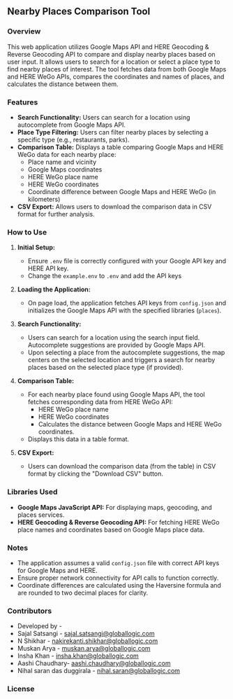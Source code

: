 ## Nearby Places Comparison Tool

### Overview

This web application utilizes Google Maps API and HERE Geocoding & Reverse Geocoding API to compare and display nearby places based on user input. It allows users to search for a location or select a place type to find nearby places of interest. The tool fetches data from both Google Maps and HERE WeGo APIs, compares the coordinates and names of places, and calculates the distance between them.

### Features

- **Search Functionality:** Users can search for a location using autocomplete from Google Maps API.
- **Place Type Filtering:** Users can filter nearby places by selecting a specific type (e.g., restaurants, parks).
- **Comparison Table:** Displays a table comparing Google Maps and HERE WeGo data for each nearby place:
  - Place name and vicinity
  - Google Maps coordinates
  - HERE WeGo place name
  - HERE WeGo coordinates
  - Coordinate difference between Google Maps and HERE WeGo (in kilometers)
- **CSV Export:** Allows users to download the comparison data in CSV format for further analysis.

### How to Use

1. **Initial Setup:**
   - Ensure `.env` file is correctly configured with your Google API key and HERE API key.
   - Change the `example.env` to `.env` and add the API keys

2. **Loading the Application:**
   - On page load, the application fetches API keys from `config.json` and initializes the Google Maps API with the specified libraries (`places`).

3. **Search Functionality:**
   - Users can search for a location using the search input field. Autocomplete suggestions are provided by Google Maps API.
   - Upon selecting a place from the autocomplete suggestions, the map centers on the selected location and triggers a search for nearby places based on the selected place type (if provided).

4. **Comparison Table:**
   - For each nearby place found using Google Maps API, the tool fetches corresponding data from HERE WeGo API:
     - HERE WeGo place name
     - HERE WeGo coordinates
     - Calculates the distance between Google Maps and HERE WeGo coordinates.
   - Displays this data in a table format.

5. **CSV Export:**
   - Users can download the comparison data (from the table) in CSV format by clicking the "Download CSV" button.

### Libraries Used

- **Google Maps JavaScript API:** For displaying maps, geocoding, and places services.
- **HERE Geocoding & Reverse Geocoding API:** For fetching HERE WeGo place names and coordinates based on Google Maps place data.

### Notes

- The application assumes a valid `config.json` file with correct API keys for Google Maps and HERE.
- Ensure proper network connectivity for API calls to function correctly.
- Coordinate differences are calculated using the Haversine formula and are rounded to two decimal places for clarity.

### Contributors

- Developed by -
- Sajal Satsangi - sajal.satsangi@globallogic.com
- N Shikhar - nakirekanti.shikhar@globallogic.com
- Muskan Arya - muskan.arya@globallogic.com
- Insha Khan - insha.khan@globallogic.com
- Aashi Chaudhary- aashi.chaudhary@globallogic.com
- Nihal saran das duggirala - nihal.saran@globallogic.com

### License
